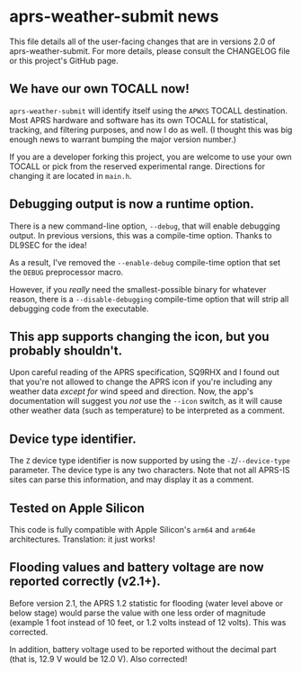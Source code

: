 # aprs-weather-submit news

This file details all of the user-facing changes that are in versions 2.0 of aprs-weather-submit. For more details, please consult the CHANGELOG file or this project's GitHub page.


## We have our own TOCALL now!

`aprs-weather-submit` will identify itself using the `APWXS` TOCALL destination.  Most APRS hardware and software has its own TOCALL for statistical, tracking, and filtering purposes, and now I do as well.  (I thought this was big enough news to warrant bumping the major version number.)

If you are a developer forking this project, you are welcome to use your own TOCALL or pick from the reserved experimental range.  Directions for changing it are located in `main.h`.


## Debugging output is now a runtime option.

There is a new command-line option, `--debug`, that will enable debugging output.  In previous versions, this was a compile-time option.  Thanks to DL9SEC for the idea!

As a result, I've removed the `--enable-debug` compile-time option that set the `DEBUG` preprocessor macro.

However, if you *really* need the smallest-possible binary for whatever reason, there is a `--disable-debugging` compile-time option that will strip all debugging code from the executable.


## This app supports changing the icon, but you probably shouldn't.

Upon careful reading of the APRS specification, SQ9RHX and I found out that you're not allowed to change the APRS icon if you're including any weather data *except for* wind speed and direction.  Now, the app's documentation will suggest you _not_ use the `--icon` switch, as it will cause other weather data (such as temperature) to be interpreted as a comment.


## Device type identifier.

The `Z` device type identifier is now supported by using the `-Z`/`--device-type` parameter.  The device type is any two characters.  Note that not all APRS-IS sites can parse this information, and may display it as a comment.


## Tested on Apple Silicon

This code is fully compatible with Apple Silicon's `arm64` and `arm64e` architectures.  Translation: it just works!


## Flooding values and battery voltage are now reported correctly (v2.1+).

Before version 2.1, the APRS 1.2 statistic for flooding (water level above or below stage) would parse the value with one less order of magnitude (example 1 foot instead of 10 feet, or 1.2 volts instead of 12 volts).  This was corrected.

In addition, battery voltage used to be reported without the decimal part (that is, 12.9 V would be 12.0 V).  Also corrected!
